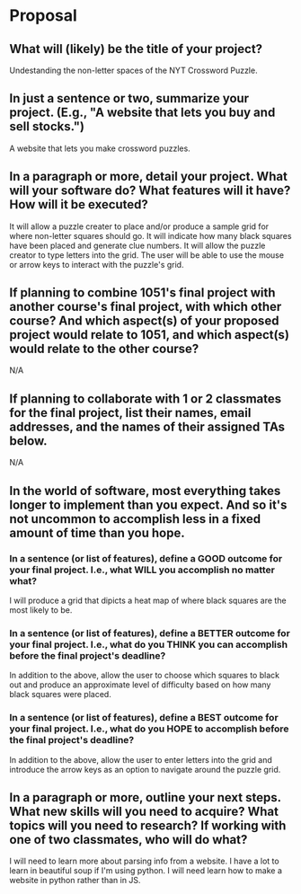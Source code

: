 # Proposal

## What will (likely) be the title of your project?

Undestanding the non-letter spaces of the NYT Crossword Puzzle.

## In just a sentence or two, summarize your project. (E.g., "A website that lets you buy and sell stocks.")

A website that lets you make crossword puzzles.

## In a paragraph or more, detail your project. What will your software do? What features will it have? How will it be executed?

It will allow a puzzle creater to place and/or produce a sample grid for where non-letter squares should go. It will indicate how many black squares have been placed and generate clue numbers. It will allow the puzzle creator to type letters into the grid. The user will be able to use the mouse or arrow keys to interact with the puzzle's grid.

## If planning to combine 1051's final project with another course's final project, with which other course? And which aspect(s) of your proposed project would relate to 1051, and which aspect(s) would relate to the other course?

N/A

## If planning to collaborate with 1 or 2 classmates for the final project, list their names, email addresses, and the names of their assigned TAs below.

N/A

## In the world of software, most everything takes longer to implement than you expect. And so it's not uncommon to accomplish less in a fixed amount of time than you hope.

### In a sentence (or list of features), define a GOOD outcome for your final project. I.e., what WILL you accomplish no matter what?

I will produce a grid that dipicts a heat map of where black squares are the most likely to be.

### In a sentence (or list of features), define a BETTER outcome for your final project. I.e., what do you THINK you can accomplish before the final project's deadline?

In addition to the above, allow the user to choose which squares to black out and produce an approximate level of difficulty based on how many black squares were placed.

### In a sentence (or list of features), define a BEST outcome for your final project. I.e., what do you HOPE to accomplish before the final project's deadline?

In addition to the above, allow the user to enter letters into the grid and introduce the arrow keys as an option to navigate around the puzzle grid.

## In a paragraph or more, outline your next steps. What new skills will you need to acquire? What topics will you need to research? If working with one of two classmates, who will do what?

I will need to learn more about parsing info from a website. I have a lot to learn in beautiful soup if I'm using python. I will need learn how to make a website in python rather than in JS.
